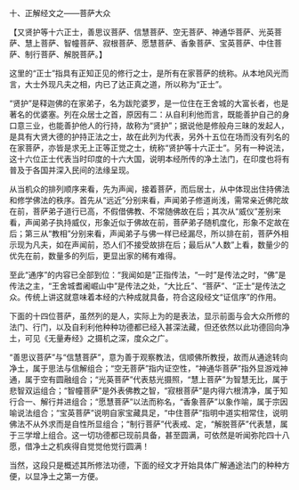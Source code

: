 十、正解经文之——菩萨大众

【又贤护等十六正士，善思议菩萨、信慧菩萨、空无菩萨、神通华菩萨、光英菩萨、慧上菩萨、智幢菩萨、寂根菩萨、愿慧菩萨、香象菩萨、宝英菩萨、中住菩萨、制行菩萨、解脱菩萨。】
          

​     这里的“正士”指具有正知正见的修行之士，是所有在家菩萨的统称。从本地风光而言，大士外现凡夫之相，内已了达正真之道，所以称为“正士”。

​    “贤护”是释迦佛的在家弟子，名为跋陀婆罗，是一位住在王舍城的大富长者，也是著名的优婆塞。列在众居士之首，原因有二：从自利利他而言，既能善护自己的身口意三业，也能善护他人的行持，故称为“贤护”；据说他是修般舟三昧的发起人，是具有大贤大德的护持正法之士，故在此列为代表，另外十五位在场而没有列名的在家菩萨，亦皆是求无上正等正觉之士，统称“贤护等十六正士”。另有一种说法，这十六位正士代表当时印度的十六大国，说明本经所传的净土法门，在印度也将有普及于各国并深入民间的法缘呈现。

​     从当机众的排列顺序来看，先为声闻，接着菩萨，而后居士，从中体现出住持佛法和修学佛法的秩序。首先从“远近”分别来看，声闻弟子修道尚浅，需常亲近佛陀故在前，菩萨弟子道行已高，不假借佛教、不常随佛故在后；其次从“威仪”差别来看，声闻弟子执持威仪，形象近似于佛故在前，菩萨弟子随机度化，形象不定故在后；第三从“教相”分别来看，声闻弟子与佛一样已经漏尽，所以排在前，菩萨外相示现为凡夫，如在声闻前，恐人们不接受故排在后；最后从“人数”上看，数量少的优先在前，数量多的列后，更显出家的稀有难得。

​     至此“通序”的内容已全部到位：“我闻如是”正指传法，“一时”是传法之时，“佛”是传法之主，“王舍城耆阇崛山中”是传法之处，“大比丘”、“菩萨”、“正士”是传法之众。传统上讲这就意味着本经的六种成就具备，符合这段经文“证信序”的作用。

​     下面的十四位菩萨，虽然列的是人，实际上为的是表法，显示前面与会大众所修的法门、行门，以及自利利他种种功德都已经入甚深法藏，但还依然以此功德回向净土，可见《无量寿经》之摄机之深，度众之广。

​     “善思议菩萨”与“信慧菩萨”，意为善于观察教法，信顺佛所教授，故而从通途转向净土，属于思法与信解组合；“空无菩萨”指内证空性，“神通华菩萨”指外显游戏神通，属于空有圆融组合；“光英菩萨”代表慈光摄照，“慧上菩萨”为智慧无比，属于悲智双运组合；“智幢菩萨”是外表佛教之智，“寂根菩萨”是内得六根清净，属于知行合一、解行并进组合；“愿慧菩萨”以法而称名，“香象菩萨”以象作喻，属于宗因喻说法组合；“宝英菩萨”说明自家宝藏具足，“中住菩萨”指明中道实相常住，说明佛法不从外求而是自性所显组合；“制行菩萨”代表戒、定，“解脱菩萨”代表慧，属于三学增上组合。这一切功德都已现前具备，甚至圆满，可依然是听闻弥陀四十八愿，借净土之机疾得自觉觉他觉行圆满！

​     当然，这段只是概述其所修法功德，下面的经文才开始具体广解通途法门的种种方便，以显净土之第一方便。